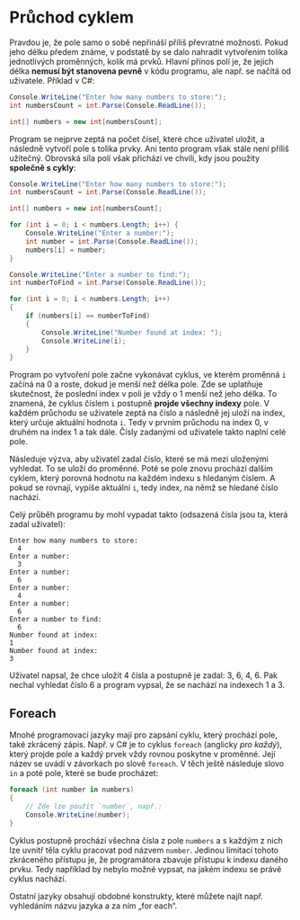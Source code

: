 # Průchod cyklem

Pravdou je, že pole samo o sobě nepřináší příliš převratné možnosti. Pokud jeho délku předem známe, v podstatě by se dalo nahradit vytvořením tolika jednotlivých proměnných, kolik má prvků.  Hlavní přínos polí je, že jejich délka **nemusí být stanovena pevně** v kódu programu, ale např. se načítá od uživatele. Příklad v C#:

```csharp
Console.WriteLine("Enter how many numbers to store:");
int numbersCount = int.Parse(Console.ReadLine());

int[] numbers = new int[numbersCount];
```

Program se nejprve zeptá na počet čísel, které chce uživatel uložit, a následně vytvoří pole s tolika prvky. Ani tento program však stále není příliš užitečný. Obrovská síla polí však přichází ve chvíli, kdy jsou použity **společně s cykly**:

```csharp
Console.WriteLine("Enter how many numbers to store:");
int numbersCount = int.Parse(Console.ReadLine());

int[] numbers = new int[numbersCount];

for (int i = 0; i < numbers.Length; i++) {
    Console.WriteLine("Enter a number:");
    int number = int.Parse(Console.ReadLine());
    numbers[i] = number;
}

Console.WriteLine("Enter a number to find:");
int numberToFind = int.Parse(Console.ReadLine());

for (int i = 0; i < numbers.Length; i++)
{
    if (numbers[i] == numberToFind)
    {
        Console.WriteLine("Number found at index: ");
        Console.WriteLine(i);
    }
}
```

Program po vytvoření pole začne vykonávat cyklus, ve kterém proměnná `i` začíná na 0 a roste, dokud je menší než délka pole. Zde se uplatňuje skutečnost, že poslední index v poli je vždy o 1 menší než jeho délka. To znamená, že cyklus číslem `i` postupně **projde všechny indexy** pole. V každém průchodu se uživatele zeptá na číslo a následně jej uloží na index, který určuje aktuální hodnota `i`. Tedy v prvním průchodu na index 0, v druhém na index 1 a tak dále. Čísly zadanými od uživatele takto naplní celé pole.

Následuje výzva, aby uživatel zadal číslo, které se má mezi uloženými vyhledat. To se uloží do proměnné. Poté se pole znovu prochází dalším cyklem, který porovná hodnotu na každém indexu s hledaným číslem. A pokud se rovnají, vypíše aktuální `i`, tedy index, na němž se hledané číslo nachází.

Celý průběh programu by mohl vypadat takto (odsazená čísla jsou ta, která zadal uživatel):

```
Enter how many numbers to store:
  4
Enter a number:
  3
Enter a number:
  6
Enter a number:
  4
Enter a number:
  6
Enter a number to find:
  6
Number found at index: 
1
Number found at index: 
3
```

Uživatel napsal, že chce uložit 4 čísla a postupně je zadal: 3, 6, 4, 6. Pak nechal vyhledat číslo 6 a program vypsal, že se nachází na indexech 1 a 3.

## Foreach

Mnohé programovací jazyky mají pro zapsání cyklu, který prochází pole, také zkrácený zápis. Např. v C# je to cyklus `foreach` (anglicky *pro každý*), který projde pole a každý prvek vždy rovnou poskytne v proměnné. Její název se uvádí v závorkach po slově `foreach`. V těch ještě následuje slovo `in` a poté pole, které se bude procházet:

```csharp
foreach (int number in numbers)
{
    // Zde lze použít `number`, např.:
    Console.WriteLine(number);
}
```

Cyklus postupně prochází všechna čísla z pole `numbers` a s každým z nich lze uvnitř těla cyklu pracovat pod názvem `number`. Jedinou limitací tohoto zkráceného přístupu je, že programátora zbavuje přístupu k indexu daného prvku. Tedy například by nebylo možné vypsat, na jakém indexu se právě cyklus nachází.

Ostatní jazyky obsahují obdobné konstrukty, které můžete najít např. vyhledáním názvu jazyka a za ním „for each“.
